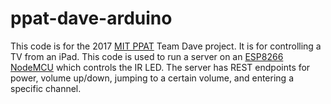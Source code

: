 # ppat-dave-arduino

This code is for the 2017 [MIT PPAT](http://ppat.mit.edu/fall2017/index.html) Team Dave project. It is for controlling a TV from an iPad. This code is used to run a server on an [ESP8266 NodeMCU](https://www.amazon.com/HiLetgo-Internet-Development-Wireless-Micropython/dp/B010O1G1ES/ref=sr_1_4?ie=UTF8&qid=1511196896&sr=8-4&keywords=esp8266+nodemcu) which controls the IR LED. The server has REST endpoints for power, volume up/down, jumping to a certain volume, and entering a specific channel.

